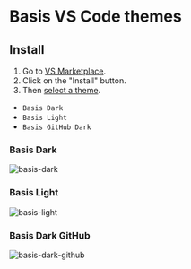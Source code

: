 # Basis VS Code themes

## Install
1. Go to [VS Marketplace](https://marketplace.visualstudio.com/items?itemName=DieGOs.basis-vscode-theme).
2. Click on the "Install" button.
3. Then [select a theme](https://code.visualstudio.com/docs/getstarted/themes#_selecting-the-color-theme).
  - `Basis Dark`
  - `Basis Light`
  - `Basis GitHub Dark`

### Basis Dark
![basis-dark](https://user-images.githubusercontent.com/16165904/204004992-f0110bcc-0d98-4942-bab4-cb5ecb5e1cb0.png)

### Basis Light
![basis-light](https://user-images.githubusercontent.com/16165904/204005019-979287f2-8f0a-4847-ad03-49eed145ff79.png)

### Basis Dark GitHub
![basis-dark-github](https://user-images.githubusercontent.com/16165904/204005060-a31ec033-ff4e-4e11-bb63-d6d99f2a04d1.png)
